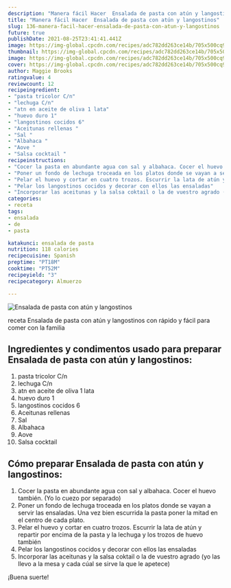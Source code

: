 ```yaml
---
description: "Manera fácil Hacer  Ensalada de pasta con atún y langostinos"
title: "Manera fácil Hacer  Ensalada de pasta con atún y langostinos"
slug: 136-manera-facil-hacer-ensalada-de-pasta-con-atun-y-langostinos
future: true
publishDate: 2021-08-25T23:41:41.441Z
image: https://img-global.cpcdn.com/recipes/adc782dd263ce14b/705x500cq90/ensalada-de-pasta-con-atun-y-langostinos-foto-principal.jpg
thumbnail: https://img-global.cpcdn.com/recipes/adc782dd263ce14b/705x500cq90/ensalada-de-pasta-con-atun-y-langostinos-foto-principal.jpg
image: https://img-global.cpcdn.com/recipes/adc782dd263ce14b/705x500cq90/ensalada-de-pasta-con-atun-y-langostinos-foto-principal.jpg
cover: https://img-global.cpcdn.com/recipes/adc782dd263ce14b/705x500cq90/ensalada-de-pasta-con-atun-y-langostinos-foto-principal.jpg
author: Maggie Brooks
ratingvalue: 4
reviewcount: 12
recipeingredient:
- "pasta tricolor C/n"
- "lechuga C/n"
- "atn en aceite de oliva 1 lata"
- "huevo duro 1"
- "langostinos cocidos 6"
- "Aceitunas rellenas "
- "Sal "
- "Albahaca "
- "Aove "
- "Salsa cocktail "
recipeinstructions:
- "Cocer la pasta en abundante agua con sal y albahaca. Cocer el huevo también. (Yo lo cuezo por separado)"
- "Poner un fondo de lechuga troceada en los platos donde se vayan a servir las ensaladas. Una vez bien escurrida la pasta poner la mitad en el centro de cada plato."
- "Pelar el huevo y cortar en cuatro trozos. Escurrir la lata de atún y repartir por encima de la pasta y la lechuga y los trozos de huevo también"
- "Pelar los langostinos cocidos y decorar con ellos las ensaladas"
- "Incorporar las aceitunas y la salsa coktail o la de vuestro agrado (yo las llevo a la mesa y cada cúal se sirve la que le apetece)"
categories:
- receta
tags:
- ensalada
- de
- pasta

katakunci: ensalada de pasta 
nutrition: 118 calories
recipecuisine: Spanish
preptime: "PT18M"
cooktime: "PT52M"
recipeyield: "3"
recipecategory: Almuerzo

---
```



![Ensalada de pasta con atún y langostinos](https://img-global.cpcdn.com/recipes/adc782dd263ce14b/705x500cq90/ensalada-de-pasta-con-atun-y-langostinos-foto-principal.jpg)

receta Ensalada de pasta con atún y langostinos con rápido y fácil para comer con la familia

<!--inarticleads1-->

## Ingredientes y condimentos usado para preparar Ensalada de pasta con atún y langostinos:

1. pasta tricolor C/n
1. lechuga C/n
1. atn en aceite de oliva 1 lata
1. huevo duro 1
1. langostinos cocidos 6
1. Aceitunas rellenas 
1. Sal 
1. Albahaca 
1. Aove 
1. Salsa cocktail 



<!--inarticleads2-->

## Cómo preparar Ensalada de pasta con atún y langostinos:

1. Cocer la pasta en abundante agua con sal y albahaca. Cocer el huevo también. (Yo lo cuezo por separado)
1. Poner un fondo de lechuga troceada en los platos donde se vayan a servir las ensaladas. Una vez bien escurrida la pasta poner la mitad en el centro de cada plato.
1. Pelar el huevo y cortar en cuatro trozos. Escurrir la lata de atún y repartir por encima de la pasta y la lechuga y los trozos de huevo también
1. Pelar los langostinos cocidos y decorar con ellos las ensaladas
1. Incorporar las aceitunas y la salsa coktail o la de vuestro agrado (yo las llevo a la mesa y cada cúal se sirve la que le apetece)



¡Buena suerte!

